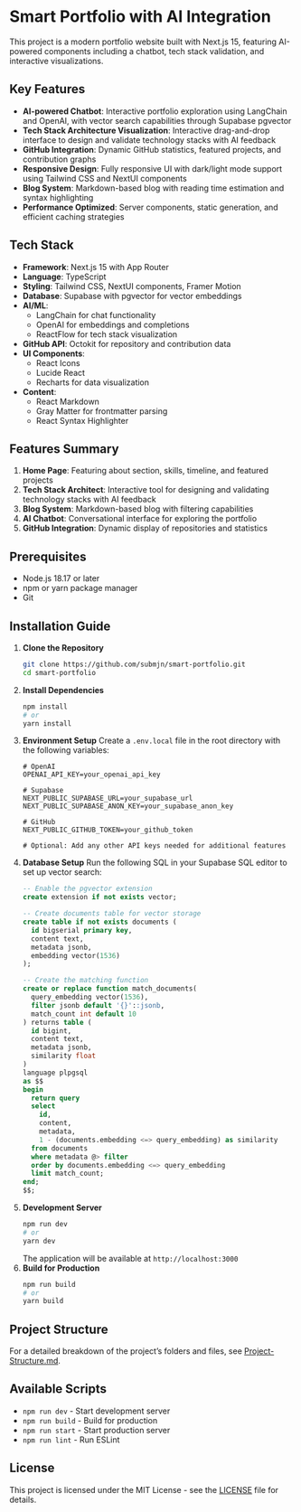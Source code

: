 # Smart Portfolio with AI Integration

This project is a modern portfolio website built with Next.js 15, featuring AI-powered components including a chatbot, tech stack validation, and interactive visualizations.

## Key Features

- **AI-powered Chatbot**: Interactive portfolio exploration using LangChain and OpenAI, with vector search capabilities through Supabase pgvector
- **Tech Stack Architecture Visualization**: Interactive drag-and-drop interface to design and validate technology stacks with AI feedback
- **GitHub Integration**: Dynamic GitHub statistics, featured projects, and contribution graphs
- **Responsive Design**: Fully responsive UI with dark/light mode support using Tailwind CSS and NextUI components
- **Blog System**: Markdown-based blog with reading time estimation and syntax highlighting
- **Performance Optimized**: Server components, static generation, and efficient caching strategies

## Tech Stack

- **Framework**: Next.js 15 with App Router
- **Language**: TypeScript
- **Styling**: Tailwind CSS, NextUI components, Framer Motion
- **Database**: Supabase with pgvector for vector embeddings
- **AI/ML**: 
  - LangChain for chat functionality
  - OpenAI for embeddings and completions
  - ReactFlow for tech stack visualization
- **GitHub API**: Octokit for repository and contribution data
- **UI Components**: 
  - React Icons
  - Lucide React
  - Recharts for data visualization
- **Content**: 
  - React Markdown
  - Gray Matter for frontmatter parsing
  - React Syntax Highlighter

## Features Summary

1. **Home Page**: Featuring about section, skills, timeline, and featured projects
2. **Tech Stack Architect**: Interactive tool for designing and validating technology stacks with AI feedback
3. **Blog System**: Markdown-based blog with filtering capabilities
4. **AI Chatbot**: Conversational interface for exploring the portfolio
5. **GitHub Integration**: Dynamic display of repositories and statistics

## Prerequisites

- Node.js 18.17 or later
- npm or yarn package manager
- Git

## Installation Guide

1. **Clone the Repository**
   ```bash
   git clone https://github.com/submjn/smart-portfolio.git
   cd smart-portfolio
   ```
2. **Install Dependencies**
   ```bash
   npm install
   # or
   yarn install
   ```
3. **Environment Setup**
   Create a `.env.local` file in the root directory with the following variables:
   ```env
   # OpenAI
   OPENAI_API_KEY=your_openai_api_key

   # Supabase
   NEXT_PUBLIC_SUPABASE_URL=your_supabase_url
   NEXT_PUBLIC_SUPABASE_ANON_KEY=your_supabase_anon_key

   # GitHub
   NEXT_PUBLIC_GITHUB_TOKEN=your_github_token

   # Optional: Add any other API keys needed for additional features
   ```
4. **Database Setup**
   Run the following SQL in your Supabase SQL editor to set up vector search:
   ```sql
   -- Enable the pgvector extension
   create extension if not exists vector;

   -- Create documents table for vector storage
   create table if not exists documents (
     id bigserial primary key,
     content text,
     metadata jsonb,
     embedding vector(1536)
   );

   -- Create the matching function
   create or replace function match_documents(
     query_embedding vector(1536),
     filter jsonb default '{}'::jsonb,
     match_count int default 10
   ) returns table (
     id bigint,
     content text,
     metadata jsonb,
     similarity float
   )
   language plpgsql
   as $$
   begin
     return query
     select
       id,
       content,
       metadata,
       1 - (documents.embedding <=> query_embedding) as similarity
     from documents
     where metadata @> filter
     order by documents.embedding <=> query_embedding
     limit match_count;
   end;
   $$;
   ```
5. **Development Server**
   ```bash
   npm run dev
   # or
   yarn dev
   ```
   The application will be available at `http://localhost:3000`
6. **Build for Production**
   ```bash
   npm run build
   # or
   yarn build
   ```

## Project Structure

For a detailed breakdown of the project’s folders and files, see [Project-Structure.md](./Project-Structure.md).

## Available Scripts

- `npm run dev` - Start development server
- `npm run build` - Build for production
- `npm run start` - Start production server
- `npm run lint` - Run ESLint

## License

This project is licensed under the MIT License - see the [LICENSE](LICENSE) file for details.
